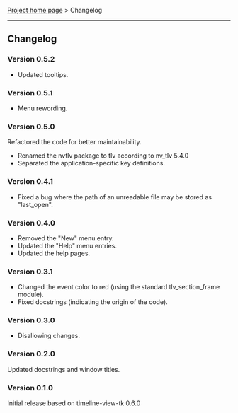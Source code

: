 [Project home page](../) > Changelog

------------------------------------------------------------------------

## Changelog


### Version 0.5.2

- Updated tooltips.


### Version 0.5.1

- Menu rewording.


### Version 0.5.0

Refactored the code for better maintainability.
- Renamed the nvtlv package to tlv according to nv_tlv 5.4.0
- Separated the application-specific key definitions.


### Version 0.4.1

- Fixed a bug where the path of an unreadable file may be stored as "last_open". 


### Version 0.4.0

- Removed the "New" menu entry. 
- Updated the "Help" menu entries. 
- Updated the help pages.


### Version 0.3.1

- Changed the event color to red (using the standard tlv_section_frame module).
- Fixed docstrings (indicating the origin of the code).


### Version 0.3.0

- Disallowing changes.


### Version 0.2.0

Updated docstrings and window titles.


### Version 0.1.0

Initial release based on timeline-view-tk 0.6.0